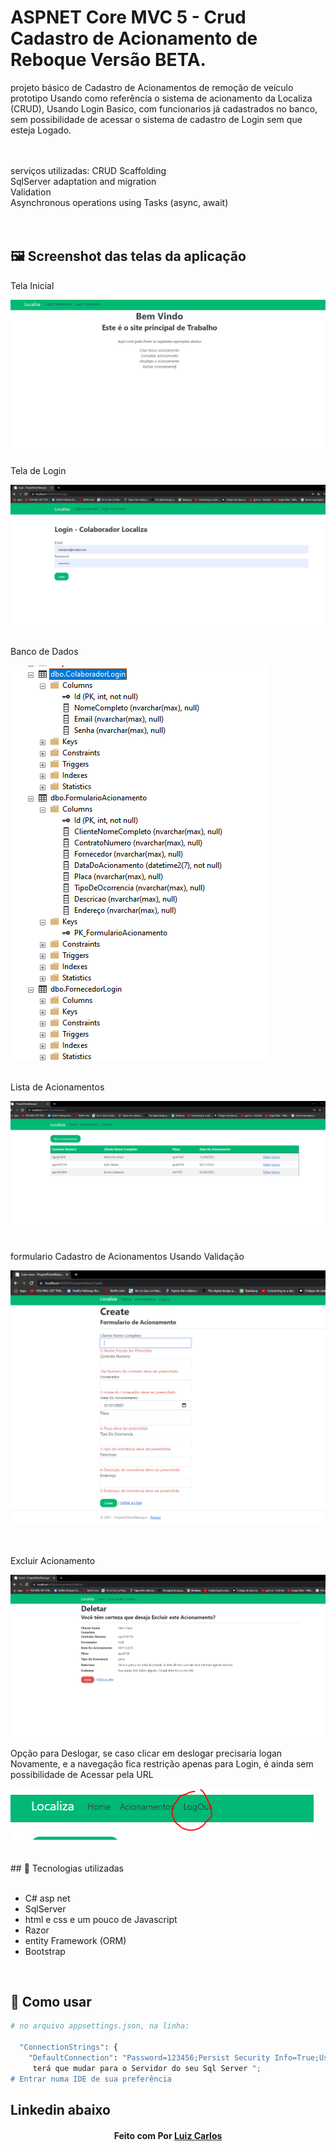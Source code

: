 # ASPNET Core MVC 5 - Crud Cadastro de Acionamento de Reboque Versão BETA.

projeto básico de Cadastro de Acionamentos de remoção de veículo prototipo Usando como referência
 o sistema de acionamento da Localiza (CRUD), Usando Login Basico, 
com funcionarios já cadastrados no banco, sem possibilidade de acessar o sistema de cadastro
de Login sem que esteja Logado.

<br />
<br />
serviços utilizadas:
CRUD Scaffolding</br>
SqlServer adaptation and migration</br>
Validation</br>
Asynchronous operations using Tasks (async, await)</br>
</br>
</br>


## 🖼 Screenshot das telas da aplicação <br/>
<p>Tela Inicial</p><img src="imagens/TelaPrincipal.PNG">
<p>Tela de Login</p><img src="imagens/TeladeLogin.PNG">
<br/>
<br/>
<p>Banco de Dados</p><img src="imagens/TeladoBancodeDados.PNG">
<br/>
<br/>
<p>Lista de Acionamentos</p><img src="imagens/Lista de Acionamentos.PNG">
<br/>
<br/>
<p>formulario Cadastro de Acionamentos Usando Validação
</p><img src="imagens/CadastrodeAcionamentos.PNG">
<br/>
<br/>
<br/>
<p>Excluir Acionamento
</p><img src="imagens/OpcaoParaDeslogar.PNG">
<p>Opção para Deslogar, se caso clicar em deslogar precisaria logan Novamente, 
e a navegação fica restrição apenas para Login, é ainda sem possibilidade de Acessar pela URL
</p><img src="imagens/Deslogar.PNG">
<br/>
<br/>


<br/>
## 🚀 Tecnologias utilizadas <br/>
<br/>



- C#  asp net<br/>
- SqlServer <br/>
- html e css e um pouco de Javascript <br/>
- Razor <br/>
- entity Framework (ORM)<br/>
- Bootstrap
<br/>

## 🚀 Como usar <br/>

```bash
# no arquivo appsettings.json, na linha:
  
  "ConnectionStrings": {
    "DefaultConnection": "Password=123456;Persist Security Info=True;User ID=sa;Initial Catalog=PilotoReboque.db;Data Source=DESKTOP-PCE1A1P\\SQLEXPRESS;"
     terá que mudar para o Servidor do seu Sql Server ";
# Entrar numa IDE de sua preferência 


```


## Linkedin abaixo

<h4 align="center">
   Feito com Por   <a href="https://www.linkedin.com/in/luiz-carlos-b50693173/" target="_blank"> Luiz Carlos </a>
</h4>

</html>
